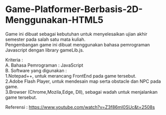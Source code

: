 # Game-Platformer-Berbasis-2D-Menggunakan-HTML5
Game ini dibuat sebagai kebutuhan untuk menyelesaikan ujian akhir semester pada salah satu mata kuliah.<br>
Pengembangan game ini dibuat menggunakan bahasa pemrograman Javascript dengan library gameLib.js.

Kriteria : <br>
A. Bahasa Pemrograman : JavaScript<br>
B. Software yang digunakan :<br> 
1.Notepad++, untuk merancang FrontEnd pada game tersebut.<br>
2.Adobe Flash Player, untuk mendesain map serta obstacle dan NPC pada game.<br>
3.Browser (Chrome,Mozila,Edge, Dll), sebagai wadah untuk menjalankan game tersebut.<br>

Referensi :
https://www.youtube.com/watch?v=Z3f86mI0SUc&t=2508s
